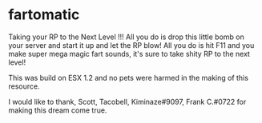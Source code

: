 # fartomatic
 Taking your RP to the Next Level !!! All you do is drop this little bomb on your server and start it up and let the RP blow! All you do is hit F11 and you make super mega magic fart sounds, it's sure to take shity RP to the next level!
 
 This was build on ESX 1.2 and no pets were harmed in the making of this resource.
 
 I would like to thank, Scott, Tacobell, Kiminaze#9097, Frank C.#0722 for making this dream come true.
 
